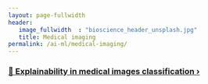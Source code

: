 ```yaml
---
layout: page-fullwidth
header:
   image_fullwidth  : "bioscience_header_unsplash.jpg"
   title: Medical imaging
permalink: /ai-ml/medical-imaging/
---
```


### [🧠 Explainability in medical images classification ›](/projects/explainability-in-medical-images-classification/)